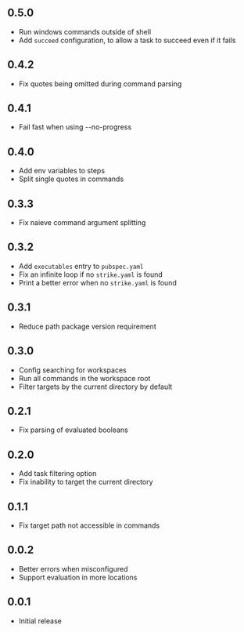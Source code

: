 ## 0.5.0

- Run windows commands outside of shell
- Add `succeed` configuration, to allow a task to succeed even if it fails

## 0.4.2

- Fix quotes being omitted during command parsing

## 0.4.1

- Fail fast when using --no-progress

## 0.4.0

- Add env variables to steps
- Split single quotes in commands

## 0.3.3

- Fix naieve command argument splitting

## 0.3.2

- Add `executables` entry to `pubspec.yaml`
- Fix an infinite loop if no `strike.yaml` is found
- Print a better error when no `strike.yaml` is found

## 0.3.1

- Reduce path package version requirement

## 0.3.0

- Config searching for workspaces
- Run all commands in the workspace root
- Filter targets by the current directory by default

## 0.2.1

- Fix parsing of evaluated booleans

## 0.2.0

- Add task filtering option
- Fix inability to target the current directory

## 0.1.1

- Fix target path not accessible in commands

## 0.0.2

- Better errors when misconfigured
- Support evaluation in more locations

## 0.0.1

- Initial release
